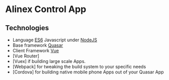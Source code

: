 # Alinex Control App



## Technologies

- Language [ES6](http://es6-features.org/#Constants) Javascript under [NodeJS](https://nodejs.org/en/)
- Base framework [Quasar](http://quasar-framework.org)
- Client Framework [Vue](https://vuejs.org/)
- [Vue Router]
- [Vuex] if building large scale Apps.
- [Webpack] for tweaking the build system to your specific needs
- [Cordova] for building native mobile phone Apps out of your Quasar App
